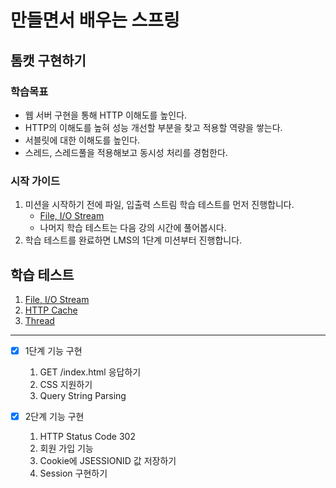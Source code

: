 # 만들면서 배우는 스프링

## 톰캣 구현하기

### 학습목표

- 웹 서버 구현을 통해 HTTP 이해도를 높인다.
- HTTP의 이해도를 높혀 성능 개선할 부분을 찾고 적용할 역량을 쌓는다.
- 서블릿에 대한 이해도를 높인다.
- 스레드, 스레드풀을 적용해보고 동시성 처리를 경험한다.

### 시작 가이드

1. 미션을 시작하기 전에 파일, 입출력 스트림 학습 테스트를 먼저 진행합니다.
    - [File, I/O Stream](study/src/test/java/study)
    - 나머지 학습 테스트는 다음 강의 시간에 풀어봅시다.
2. 학습 테스트를 완료하면 LMS의 1단계 미션부터 진행합니다.

## 학습 테스트

1. [File, I/O Stream](study/src/test/java/study)
2. [HTTP Cache](study/src/test/java/cache)
3. [Thread](study/src/test/java/thread)

---

- [x] 1단계 기능 구현
    1. GET /index.html 응답하기
    2. CSS 지원하기
    3. Query String Parsing

- [x] 2단계 기능 구현
    1. HTTP Status Code 302
    2. 회원 가입 기능
    3. Cookie에 JSESSIONID 값 저장하기
    4. Session 구현하기
